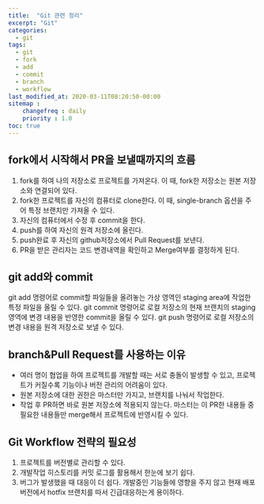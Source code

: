 ```yaml
---
title:  "Git 관련 정리"
excerpt: "Git"
categories:
  - git
tags:
  - git
  - fork
  - add
  - commit
  - branch
  - workflow
last_modified_at: 2020-03-11T08:20:50-00:00
sitemap :
    changefreq : daily
    priority : 1.0
toc: true
---
```


## fork에서 시작해서 PR을 보낼때까지의 흐름
1. fork를 하여 나의 저장소로 프로젝트를 가져온다. 이 때, fork한 저장소는 원본 저장소와 연결되어 있다.
2. fork한 프로젝트를 자신의 컴퓨터로 clone한다. 이 때, single-branch 옵션을 주어 특정 브랜치만 가져올 수 있다.
3. 자신의 컴퓨터에서 수정 후 commit을 한다.
4. push를 하여 자신의 원격 저장소에 올린다.
5. push완료 후 자신의 github저장소에서 Pull Request를 보낸다.
6. PR을 받은 관리자는 코드 변경내역을 확인하고 Merge여부를 결정하게 된다.

## git add와 commit
git add 명령어로 commit할 파일들을 올려놓는 가상 영역인 staging area에 작업한 특정 파일을 올릴 수 있다.
git commit 명령어로 로컬 저장소의 현재 브랜치의 staging 영역에 변경 내용을 반영한 commit을 올릴 수 있다.
git push 명령어로 로컬 저장소의 변경 내용을 원격 저장소로 보낼 수 있다.

## branch&Pull Request를 사용하는 이유
- 여러 명이 협업을 하여 프로젝트를 개발할 때는 서로 충돌이 발생할 수 있고, 프로젝트가 커질수록 기능이나 버전 관리의 어려움이 있다. 
- 원본 저장소에 대한 권한은 마스터만 가지고, 브랜치를 나눠서 작업한다. 
- 작업 후 PR하면 바로 원본 저장소에 적용되지 않는다. 마스터는 이 PR한 내용들 중 필요한 내용들만 merge해서 프로젝트에 반영시킬 수 있다.

## Git Workflow 전략의 필요성
1. 프로젝트를 버전별로 관리할 수 있다.
2. 개발작업 히스토리를 커밋 로그를 활용해서 한눈에 보기 쉽다.
3. 버그가 발생했을 때 대응이 더 쉽다. 개발중인 기능들에 영향을 주지 않고 현재 배포버전에서 hotfix 브랜치를 따서 긴급대응하는게 용이하다.